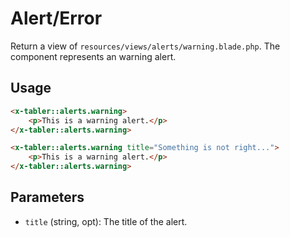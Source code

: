 # Alert/Error
Return a view of `resources/views/alerts/warning.blade.php`. The component represents an warning alert.

## Usage
```html
<x-tabler::alerts.warning>
    <p>This is a warning alert.</p>
</x-tabler::alerts.warning>

<x-tabler::alerts.warning title="Something is not right...">
    <p>This is a warning alert.</p>
</x-tabler::alerts.warning>
```

## Parameters
- `title` (string, opt): The title of the alert.
